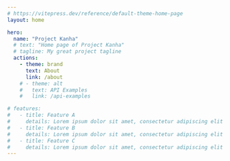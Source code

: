 ```yaml
---
# https://vitepress.dev/reference/default-theme-home-page
layout: home

hero:
  name: "Project Kanha"
  # text: "Home page of Project Kanha"
  # tagline: My great project tagline
  actions:
    - theme: brand
      text: About
      link: /about
    # - theme: alt
    #   text: API Examples
    #   link: /api-examples

# features:
#   - title: Feature A
#     details: Lorem ipsum dolor sit amet, consectetur adipiscing elit
#   - title: Feature B
#     details: Lorem ipsum dolor sit amet, consectetur adipiscing elit
#   - title: Feature C
#     details: Lorem ipsum dolor sit amet, consectetur adipiscing elit
---
```


